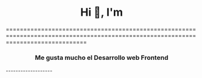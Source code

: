<h1 align="center">Hi 👋, I'm <Andres Pulupa></h1>
===================================================================================================================================

<h3 align="center">Me gusta mucho el Desarrollo web Frontend</h3>
-------------------

